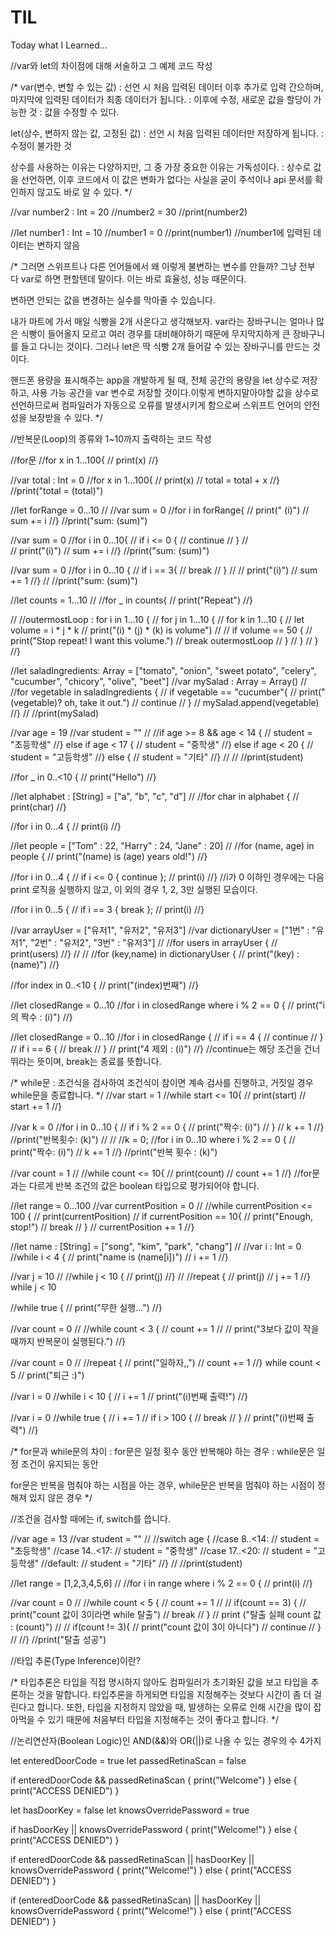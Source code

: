 # TIL
Today what I Learned...


//var와 let의 차이점에 대해 서술하고 그 예제 코드 작성

/*
var(변수, 변할 수 있는 값)
 : 선언 시 처음 입력된 데이터 이후 추가로 입력 간으하며, 마지막에 입력된 데이터가 최종 데이터가 됩니다.
 : 이후에 수정, 새로운 값을 할당이 가능한 것
 : 값을 수정할 수 있다.

let(상수, 변하지 않는 값, 고정된 값)
 : 선언 시 처음 입력된 데이터만 저장하게 됩니다.
 : 수정이 불가한 것
 
 상수를 사용하는 이유는 다양하지만, 그 중 가장 중요한 이유는 가독성이다.
 : 상수로 값을 선언하면, 이후 코드에서 이 값은 변화가 없다는 사실을 굳이 주석이나 api 문서를 확인하지 않고도 바로 알 수 있다.
*/

//var number2 : Int = 20
//number2 = 30
//print(number2)

//let number1 : Int = 10
//number1 = 0
//print(number1)
//number1에 입력된 데이터는 변하지 않음

/*
 그러면 스위프트나 다른 언어들에서 왜 이렇게 불변하는 변수를 만들까?
 그냥 전부 다 var로 하면 편할텐데 말이다.
 이는 바로 효율성, 성능 때문이다.
 
 변하면 안되는 값을 변경하는 실수를 막아줄 수 있습니다.
 
 내가 마트에 가서 매일 식빵을 2개 사온다고 생각해보자.
 var라는 장바구니는 얼마나 많은 식빵이 들어올지 모르고
 여러 경우를 대비해야하기 때문에 무지막지하게 큰 장바구니를 들고 다니는 것이다.
 그러나 let은 딱 식빵 2개 들어갈 수 있는 장바구니를 만드는 것이다.
 
 핸드폰 용량을 표시해주는 app을 개발하게 될 때, 전체 공간의 용량을 let 상수로 저장하고, 사용 가능 공간을 var 변수로 저장할 것이다.이렇게 변하지말아야할 값을 상수로 선언하므로써 컴파일러가 자동으로 오류를 발생시키게 함으로써 스위프트 언어의 안전성을 보장받을 수 있다.
*/










//반복문(Loop)의 종류와 1~10까지 출력하는 코드 작성

//for문
//for x in 1...100{
//    print(x)
//}




//var total : Int = 0
//for x in 1...100{
//    print(x)
//    total = total + x
//}
//print("total = \(total)")





//let forRange = 0...10
//
//var sum = 0
//for i in forRange{
//    print(" \(i)")
//    sum += i
//}
//print("sum: \(sum)")






//var sum = 0
//for i in 0...10{
//    if i <= 0 {
//        continue
//    }
//    
//    print("\(i)")
//    sum += i
//}
//print("sum: \(sum)")





//var sum = 0
//for i in 0...10 {
//    if i == 3{
//        break
//    }
//
//    print("\(i)")
//    sum += 1
//}
//
//print("sum: \(sum)")






//let counts = 1...10
//
//for _ in counts{
//    print("Repeat")
//}







//
//outermostLoop : for i in 1...10 {
//    for j in 1...10 {
//        for k in 1...10 {
//            let volume = i * j * k
//            print("\(i) * \(j) * \(k) is volume")
//
//            if volume == 50 {
//                print("Stop repeat! I want this volume.")
//                break outermostLoop
//            }
//        }
//    }
//}







//let saladIngredients: Array<String> = ["tomato", "onion", "sweet potato", "celery", "cucumber", "chicory", "olive", "beet"]
//var mySalad : Array<String> = Array<String>()
//
//for vegetable in saladIngredients {
//    if vegetable == "cucumber"{
//        print("\(vegetable)? oh, take it out.")
//        continue
//    }
//    mySalad.append(vegetable)
//}
//
//print(mySalad)







//var age = 19
//var student = ""
//
//if age >= 8 && age < 14 {
//    student = "초등학생"
//} else if age < 17 {
//    student = "중학생"
//} else if age < 20 {
//    student = "고등학생"
//} else {
//    student = "기타"
//}
//
//
//print(student)






//for _ in 0..<10 {
//    print("Hello")
//}








//let alphabet : [String] = ["a", "b", "c", "d"]
//
//for char in alphabet {
//    print(char)
//}








//for i in 0...4 {
//    print(i)
//}






//let people = ["Tom" : 22, "Harry" : 24, "Jane" : 20]
//
//for (name, age) in people {
//    print("\(name) is \(age) years old!")
//}






//for i in 0...4 {
//    if i <= 0 { continue };
//    print(i)
//}
//i가 0 이하인 경우에는 다음 print 로직을 실행하지 않고, 이 외의 경우 1, 2, 3만 실행된 모습이다.







//for i in 0...5 {
//    if i == 3 { break };
//    print(i)
//}







//var arrayUser = ["유저1", "유저2", "유저3"]
//var dictionaryUser = ["1번" : "유저1", "2번" : "유저2", "3번" : "유저3"]
//
//for users in arrayUser {
//    print(users)
//}
//
//
//for (key,name) in dictionaryUser {
//    print("\(key) : \(name)")
//}










//for index in 0..<10 {
//    print("\(index)번째")
//}










//let closedRange = 0...10
//for i in closedRange where i % 2 == 0 {
//    print("i의 짝수 : \(i)")
//}










//let closedRange = 0...10
//for i in closedRange {
//    if i == 4 {
//        continue
//    }
//    if i == 6 {
//        break
//    }
//    print("4 제외 : \(i)")
//}
//continue는 해당 조건을 건너뛰라는 뜻이며, break는 종료를 뜻합니다.









/*
 while문
 : 조건식을 검사하여 조건식이 참이면 계속 검사를 진행하고, 거짓일 경우 while문을 종료합니다.
 */
//var start = 1
//while start <= 10{
//    print(start)
//    start += 1
//}






//var k = 0
//for i in 0...10 {
//    if i % 2 == 0 {
//        print("짝수: \(i)")
//    }
//    k += 1
//}
//print("반복횟수: \(k)")
//
//
//k = 0;
//for i in 0...10 where i % 2 == 0 {
//    print("짝수: \(i)")
//    k += 1
//}
//print("반복 횟수 : \(k)")






//var count = 1
//
//while count <= 10{
//    print(count)
//    count += 1
//}
//for문과는 다르게 반복 조건의 값은 boolean 타입으로 평가되어야 합니다.







//let range = 0...100
//var currentPosition = 0
//
//while currentPosition <= 100 {
//    print(currentPosition)
//    if currentPosition == 10{
//        print("Enough, stop!")
//        break
//    }
//    currentPosition += 1
//}










//let name : [String] = ["song", "kim", "park", "chang"]
//
//var i : Int = 0
//while i < 4 {
//    print("name is \(name[i])")
//    i += 1
//}








//var j = 10
//
//while j < 10 {
//    print(j)
//}
//
//repeat {
//    print(j)
//    j += 1
//} while j < 10





//while true {
//    print("무한 실행...")
//}

//var count = 0
//
//while count < 3 {
//    count += 1
//
//    print("3보다 값이 작을 때까지 반복문이 실행된다.")
//}









//var count = 0
//
//repeat {
//    print("일하자,,")
//    count += 1
//} while count < 5
//    print("퇴근 :)")










//var i = 0
//while i < 10 {
//    i += 1
//    print("\(i)번째 출력!")
//}










//var i = 0
//while true {
//    i += 1
//    if i > 100 {
//        break
//    }
//    print("\(i)번째 출력")
//}














/*
 for문과 while문의 차이
 : for문은 일정 횟수 동안 반복해야 하는 경우
 : while문은 일정 조건이 유지되는 동안
 
 for문은 반복을 멈춰야 하는 시점을 아는 경우,
 while문은 반복을 멈춰야 하는 시점이 정해져 있지 않은 경우
 */






//조건을 검사할 때에는 if, switch를 씁니다.

//var age = 13
//var student = ""
//
//switch age {
//case 8..<14:
//    student = "초등학생"
//case 14..<17:
//    student = "중학생"
//case 17..<20:
//    student = "고등학생"
//default:
//    student = "기타"
//}
//
//print(student)












//let range = [1,2,3,4,5,6]
//
//for i in range where i % 2 == 0 {
//    print(i)
//}









//var count = 0
//
//while count < 5 {
//    count += 1
//
//    if(count == 3) {
//        print("count 값이 3이라면 while 탈출")
//        break
//    }
//    print ("탈출 실패 count 값 : \(count)")
//
//    if(count != 3){
//        print("count 값이 3이 아니다")
//        continue
//    }
//
//}
//print("탈출 성공")











//타입 추론(Type Inference)이란?

/*
 타입추론은 타입을 직접 명시하지 않아도 컴파일러가 초기화된 값을 보고 타입을 추론하는 것을 말합니다.
 타입추론을 하게되면 타입을 지정해주는 것보다 시간이 좀 더 걸린다고 합니다.
 또한, 타입을 지정하지 않았을 때, 발생하는 오류로 인해 시간을 많이 잡아먹을 수 있기 때문에 처음부터 타입을 지정해주는 것이 좋다고 합니다.
 */










//논리연산자(Boolean Logic)인 AND(&&)와 OR(||)로 나올 수 있는 경우의 수 4가지


let enteredDoorCode = true
let passedRetinaScan = false

if enteredDoorCode && passedRetinaScan {
    print("Welcome")
} else {
    print("ACCESS DENIED")
}






let hasDoorKey = false
let knowsOverridePassword = true

if hasDoorKey || knowsOverridePassword {
    print("Welcome!")
} else {
    print("ACCESS DENIED")
}





if enteredDoorCode && passedRetinaScan || hasDoorKey || knowsOverridePassword {
    print("Welcome!")
} else {
    print("ACCESS DENIED")
}





if (enteredDoorCode && passedRetinaScan) || hasDoorKey || knowsOverridePassword {
    print("Welcome!")
} else {
    print("ACCESS DENIED")
}
